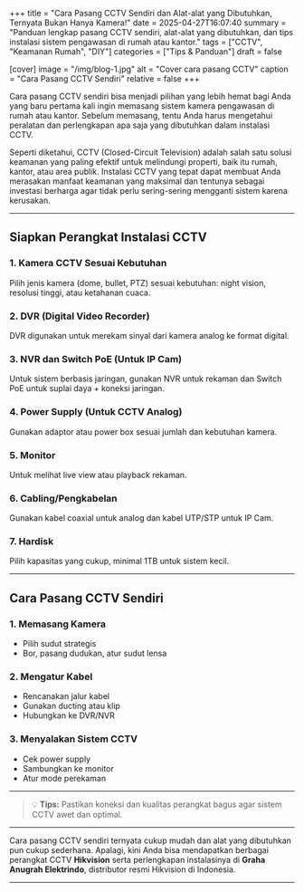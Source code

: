 +++
title = "Cara Pasang CCTV Sendiri dan Alat-alat yang Dibutuhkan, Ternyata Bukan Hanya Kamera!"
date = 2025-04-27T16:07:40
summary = "Panduan lengkap pasang CCTV sendiri, alat-alat yang dibutuhkan, dan tips instalasi sistem pengawasan di rumah atau kantor."
tags = ["CCTV", "Keamanan Rumah", "DIY"]
categories = ["Tips & Panduan"]
draft = false

[cover]
image = "/img/blog-1.jpg"
alt = "Cover cara pasang CCTV"
caption = "Cara Pasang CCTV Sendiri"
relative = false
+++

Cara pasang CCTV sendiri bisa menjadi pilihan yang lebih hemat bagi Anda yang baru pertama kali ingin memasang sistem kamera pengawasan di rumah atau kantor. Sebelum memasang, tentu Anda harus mengetahui peralatan dan perlengkapan apa saja yang dibutuhkan dalam instalasi CCTV.

Seperti diketahui, CCTV (Closed-Circuit Television) adalah salah satu solusi keamanan yang paling efektif untuk melindungi properti, baik itu rumah, kantor, atau area publik. Instalasi CCTV yang tepat dapat membuat Anda merasakan manfaat keamanan yang maksimal dan tentunya sebagai investasi berharga agar tidak perlu sering-sering mengganti sistem karena kerusakan.

---

## Siapkan Perangkat Instalasi CCTV

### 1. Kamera CCTV Sesuai Kebutuhan
Pilih jenis kamera (dome, bullet, PTZ) sesuai kebutuhan: night vision, resolusi tinggi, atau ketahanan cuaca.

### 2. DVR (Digital Video Recorder)
DVR digunakan untuk merekam sinyal dari kamera analog ke format digital.

### 3. NVR dan Switch PoE (Untuk IP Cam)
Untuk sistem berbasis jaringan, gunakan NVR untuk rekaman dan Switch PoE untuk suplai daya + koneksi jaringan.

### 4. Power Supply (Untuk CCTV Analog)
Gunakan adaptor atau power box sesuai jumlah dan kebutuhan kamera.

### 5. Monitor
Untuk melihat live view atau playback rekaman.

### 6. Cabling/Pengkabelan
Gunakan kabel coaxial untuk analog dan kabel UTP/STP untuk IP Cam.

### 7. Hardisk
Pilih kapasitas yang cukup, minimal 1TB untuk sistem kecil.

---

## Cara Pasang CCTV Sendiri

### 1. Memasang Kamera
- Pilih sudut strategis
- Bor, pasang dudukan, atur sudut lensa

### 2. Mengatur Kabel
- Rencanakan jalur kabel
- Gunakan ducting atau klip
- Hubungkan ke DVR/NVR

### 3. Menyalakan Sistem CCTV
- Cek power supply
- Sambungkan ke monitor
- Atur mode perekaman

---

> 💡 **Tips:** Pastikan koneksi dan kualitas perangkat bagus agar sistem CCTV awet dan optimal.

---

Cara pasang CCTV sendiri ternyata cukup mudah dan alat yang dibutuhkan pun cukup sederhana. Apalagi, kini Anda bisa mendapatkan berbagai perangkat CCTV **Hikvision** serta perlengkapan instalasinya di **Graha Anugrah Elektrindo**, distributor resmi Hikvision di Indonesia.

---

